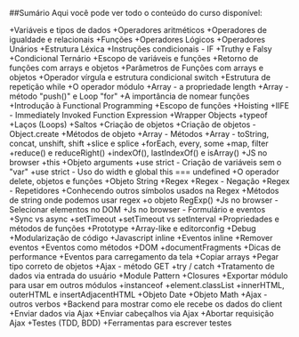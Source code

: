 ##Sumário
Aqui você pode ver todo o conteúdo do curso disponível:

+Variáveis e tipos de dados
+Operadores aritméticos
+Operadores de igualdade e relacionais
+Funções
+Operadores Lógicos
+Operadores Unários
+Estrutura Léxica
+Instruções condicionais - IF
+Truthy e Falsy
+Condicional Ternário
+Escopo de variáveis e funções
+Retorno de funções com arrays e objetos
+Parâmetros de Funções com arrays e objetos
+Operador vírgula e estrutura condicional switch
+Estrutura de repetição while
+O operador módulo
+Array - a propriedade length
+Array - método "push()" e Loop "for"
+A importância de nomear funções
+Introdução à Functional Programming
+Escopo de funções
+Hoisting
+IIFE - Immediately Invoked Function Expression
+Wrapper Objects
+typeof
+Laços (Loops)
+Saltos
+Criação de objetos
+Criação de objetos - Object.create
+Métodos de objeto
+Array - Métodos
+Array - toString, concat, unshift, shift
+slice e splice
+forEach, every, some
+map, filter
+reduce() e reduceRight()
+indexOf(), lastIndexOf() e isArray()
+JS no browser
+this
+Objeto arguments
+use strict - Criação de variáveis sem o "var"
+use strict - Uso do width e global this === undefined
+O operador delete, objetos e funções
+Objeto String
+Regex
+Regex - Negação
+Regex - Repetidores
+Conhecendo outros símbolos usados na Regex
+Métodos de string onde podemos usar regex
+o objeto RegExp()
+Js no browser - Selecionar elementos no DOM
+Js no browser - Formulário e eventos
+Sync vs async
+setTimeout
+setTimeout vs setInterval
+Propriedades e métodos de funções
+Prototype
+Array-like e editorconfig
+Debug
+Modularização de código
+Javascript inline
+Eventos inline
+Remover eventos
+Eventos como métodos
+DOM
+documentFragments
+Dicas de performance
+Eventos para carregamento da tela
+Copiar arrays
+Pegar tipo correto de objetos
+Ajax - método GET
+try / catch
+Tratamento de dados via entrada do usuário
+Module Pattern
+Closures
+Exportar módulo para usar em outros módulos
+instanceof
+element.classList
+innerHTML, outerHTML e insertAdjacentHTML
+Objeto Date
+Objeto Math
+Ajax - outros verbos
+Backend para mostrar como ele recebe os dados do client
+Enviar dados via Ajax
+Enviar cabeçalhos via Ajax
+Abortar requisição Ajax
+Testes (TDD, BDD)
+Ferramentas para escrever testes